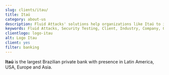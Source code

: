 ```yaml
---
slug: clients/itau/
title: Itaú
category: about-us
description: Fluid Attacks' solutions help organizations like Itaú to identify security vulnerabilities in their systems and manage their attack surfaces.
keywords: Fluid Attacks, Security Testing, Client, Industry, Company, Organization, Pentesting, Ethical Hacking, Itau
clientlogo: logo-itau
alt: Logo Itau
client: yes
filter: banking
---
```


**Itaú** is the largest Brazilian private bank
with presence in Latin America, USA, Europe and Asia.
